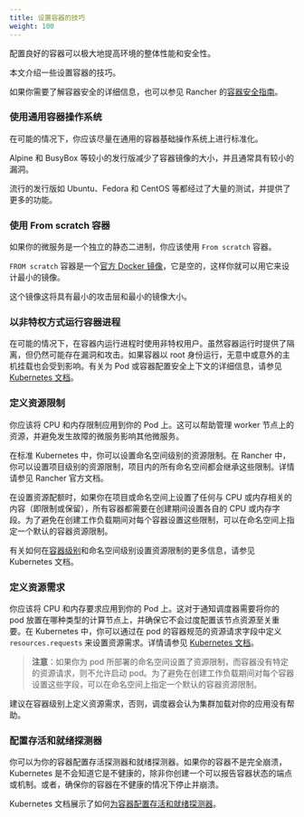 ```yaml
---
title: 设置容器的技巧
weight: 100
---
```


配置良好的容器可以极大地提高环境的整体性能和安全性。

本文介绍一些设置容器的技巧。

如果你需要了解容器安全的详细信息，也可以参见 Rancher 的[容器安全指南](https://rancher.com/complete-guide-container-security)。

### 使用通用容器操作系统

在可能的情况下，你应该尽量在通用的容器基础操作系统上进行标准化。

Alpine 和 BusyBox 等较小的发行版减少了容器镜像的大小，并且通常具有较小的漏洞。

流行的发行版如 Ubuntu、Fedora 和 CentOS 等都经过了大量的测试，并提供了更多的功能。

### 使用 From scratch 容器
如果你的微服务是一个独立的静态二进制，你应该使用 `From scratch` 容器。

`FROM scratch` 容器是一个[官方 Docker 镜像](https://hub.docker.com/_/scratch)，它是空的，这样你就可以用它来设计最小的镜像。

这个镜像这将具有最小的攻击层和最小的镜像大小。

### 以非特权方式运行容器进程
在可能的情况下，在容器内运行进程时使用非特权用户。虽然容器运行时提供了隔离，但仍然可能存在漏洞和攻击。如果容器以 root 身份运行，无意中或意外的主机挂载也会受到影响。有关为 Pod 或容器配置安全上下文的详细信息，请参见 [Kubernetes 文档](https://kubernetes.io/docs/tasks/configure-pod-container/security-context/)。

### 定义资源限制
你应该将 CPU 和内存限制应用到你的 Pod 上。这可以帮助管理 worker 节点上的资源，并避免发生故障的微服务影响其他微服务。

在标准 Kubernetes 中，你可以设置命名空间级别的资源限制。在 Rancher 中，你可以设置项目级别的资源限制，项目内的所有命名空间都会继承这些限制。详情请参见 Rancher 官方文档。

在设置资源配额时，如果你在项目或命名空间上设置了任何与 CPU 或内存相关的内容（即限制或保留），所有容器都需要在创建期间设置各自的 CPU 或内存字段。为了避免在创建工作负载期间对每个容器设置这些限制，可以在命名空间上指定一个默认的容器资源限制。

有关如何在[容器级别](https://kubernetes.io/docs/concepts/configuration/manage-compute-resources-container/#resource-requests-and-limits-of-pod-and-container)和命名空间级别设置资源限制的更多信息，请参见 Kubernetes 文档。

### 定义资源需求
你应该将 CPU 和内存要求应用到你的 Pod 上。这对于通知调度器需要将你的 pod 放置在哪种类型的计算节点上，并确保它不会过度配置该节点资源至关重要。在 Kubernetes 中，你可以通过在 pod 的容器规范的资源请求字段中定义 `resources.requests` 来设置资源需求。详情请参见 [Kubernetes 文档](https://kubernetes.io/docs/concepts/configuration/manage-compute-resources-container/#resource-requests-and-limits-of-pod-and-container)。

> **注意**：如果你为 pod 所部署的命名空间设置了资源限制，而容器没有特定的资源请求，则不允许启动 pod。为了避免在创建工作负载期间对每个容器设置这些字段，可以在命名空间上指定一个默认的容器资源限制。

建议在容器级别上定义资源需求，否则，调度器会认为集群加载对你的应用没有帮助。

### 配置存活和就绪探测器
你可以为你的容器配置存活探测器和就绪探测器。如果你的容器不是完全崩溃，Kubernetes 是不会知道它是不健康的，除非你创建一个可以报告容器状态的端点或机制。或者，确保你的容器在不健康的情况下停止并崩溃。

Kubernetes 文档展示了如何[为容器配置存活和就绪探测器](https://kubernetes.io/docs/tasks/configure-pod-container/configure-liveness-readiness-probes/)。
